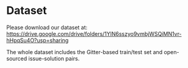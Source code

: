 # Dataset

Please download our dataset at: https://drive.google.com/drive/folders/1YlN6sszyo9vmbjWSQiMN1vr-hHpqSu4O?usp=sharing

The whole dataset includes the Gitter-based train/test set and open-sourced issue-solution pairs.